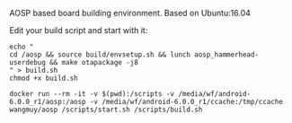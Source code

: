 AOSP based board building environment. Based on Ubuntu:16.04

Edit your build script and start with it:

```
echo "
cd /aosp && source build/envsetup.sh && lunch aosp_hammerhead-userdebug && make otapackage -j8
" > build.sh
chmod +x build.sh

docker run --rm -it -v $(pwd):/scripts -v /media/wf/android-6.0.0_r1/aosp:/aosp -v /media/wf/android-6.0.0_r1/ccache:/tmp/ccache wangmuy/aosp /scripts/start.sh /scripts/build.sh
```
